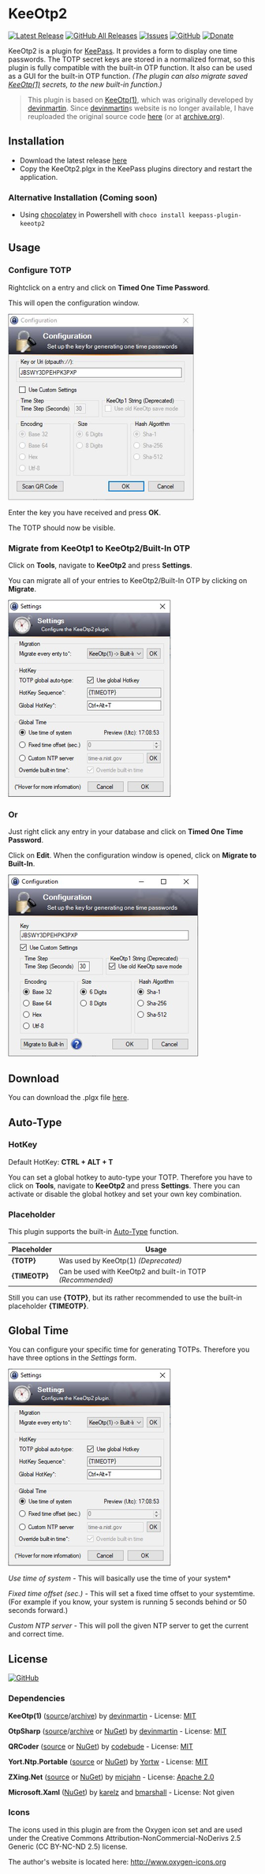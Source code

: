 # KeeOtp2
[![Latest Release](https://img.shields.io/github/v/release/tiuub/KeeOtp2)](https://github.com/tiuub/KeeOtp2/releases/latest)
[![GitHub All Releases](https://img.shields.io/github/downloads/tiuub/KeeOtp2/total)](https://github.com/tiuub/KeeOtp2/releases/latest)
[![Issues](https://img.shields.io/github/issues/tiuub/KeeOtp2)](https://github.com/tiuub/KeeOtp2/issues)
[![GitHub](https://img.shields.io/github/license/tiuub/KeeOtp2)](https://github.com/tiuub/KeeOtp2/blob/master/LICENSE)
[![Donate](https://img.shields.io/badge/Donate-PayPal-green.svg)](https://www.paypal.com/cgi-bin/webscr?cmd=_s-xclick&hosted_button_id=5F5QB7744AD5G&source=url)


KeeOtp2 is a plugin for [KeePass](http://keepass.info). It provides a form to display one time passwords. The TOTP secret keys are stored in a normalized format, so this plugin is fully compatible with the built-in OTP function. It also can be used as a GUI for the built-in OTP function. *(The plugin can also migrate saved [KeeOtp(1)](https://github.com/tiuub/KeeOtpMirror) secrets, to the new built-in function.)*

> This plugin is based on [KeeOtp(1)](https://github.com/tiuub/KeeOtpMirror), which was originally developed by [devinmartin](https://bitbucket.org/devinmartin). Since [devinmartin](https://bitbucket.org/devinmartin)s website is no longer available, I have reuploaded the original source code [here](https://github.com/tiuub/KeeOtpMirror) (or at [archive.org](http://web.archive.org/web/20200621144226/https://bitbucket.org/devinmartin/keeotp/wiki/Home)).

## Installation

 - Download the latest release [here](https://github.com/tiuub/KeeOtp2/releases/latest)
 - Copy the KeeOtp2.plgx in the KeePass plugins directory and restart the application.

### Alternative Installation (Coming soon)

- Using [chocolatey](https://chocolatey.org/) in Powershell with `choco install keepass-plugin-keeotp2`



## Usage

### Configure TOTP

Rightclick on a entry and click on **Timed One Time Password**.

This will open the configuration window.

![Configuration Window](Screenshots/screenshot-1.jpg)

Enter the key you have received and press **OK**.

The TOTP should now be visible.


### Migrate from KeeOtp1 to KeeOtp2/Built-In OTP

Click on **Tools**, navigate to **KeeOtp2** and press **Settings**.

You can migrate all of your entries to KeeOtp2/Built-In OTP by clicking on **Migrate**.

![Settings](Screenshots/screenshot-2.jpg)

### Or

Just right click any entry in your database and click on **Timed One Time Password**.

Click on **Edit**. When the configuration window is opened, click on **Migrate to Built-In**.

![Configuration Window](Screenshots/screenshot-3.jpg)



## Download

You can download the .plgx file [here](https://github.com/tiuub/KeeOtp2/releases/latest).



## Auto-Type

### HotKey
Default HotKey: **CTRL + ALT + T**

You can set a global hotkey to auto-type your TOTP.
Therefore you have to click on **Tools**, navigate to **KeeOtp2** and press **Settings**.
There you can activate or disable the global hotkey and set your own key combination.

### Placeholder

This plugin supports the built-in [Auto-Type](https://keepass.info/help/base/autotype.html) function.

Placeholder | Usage
--- | ---
**{TOTP}** | Was used by KeeOtp(1) *(Deprecated)*
**{TIMEOTP}** | Can be used with KeeOtp2 and built-in TOTP *(Recommended)*

Still you can use **{TOTP}**, but its rather recommended to use the built-in placeholder **{TIMEOTP}**.



## Global Time

You can configure your specific time for generating TOTPs. Therefore you have three options in the *Settings* form.

![Settings](Screenshots/screenshot-2.jpg)

*Use time of system* - This will basically use the time of your system*

*Fixed time offset (sec.)* - This will set a fixed time offset to your systemtime. (For example if you know, your system is running 5 seconds behind or 50 seconds forward.)

*Custom NTP server* - This will poll the given NTP server to get the current and correct time.
 


## License

[![GitHub](https://img.shields.io/github/license/tiuub/KeeOtp2)](https://github.com/tiuub/KeeOtp2/blob/master/LICENSE)

### Dependencies

**KeeOtp(1)** ([source](https://github.com/tiuub/KeeOtpMirror)/[archive](http://web.archive.org/web/20200621144226/https://bitbucket.org/devinmartin/keeotp/wiki/Home)) by [devinmartin](https://bitbucket.org/devinmartin) - License: [MIT](https://github.com/tiuub/KeeOtp2/blob/master/Dependencies/KeeOtp/LICENSE)

**OtpSharp** ([source](https://bitbucket.org/devinmartin/otp-sharp/wiki/Home)/[archive](http://web.archive.org/web/20200805171740/https://bitbucket.org/devinmartin/otp-sharp/wiki/Home) or [NuGet](https://www.nuget.org/packages/OtpSharp/)) by [devinmartin](https://bitbucket.org/devinmartin) - License: [MIT](https://github.com/tiuub/KeeOtp2/blob/master/Dependencies/OtpSharp/LICENSE)

**QRCoder** ([source](https://github.com/codebude/QRCoder/) or [NuGet](https://www.nuget.org/packages/QRCoder/)) by [codebude](https://github.com/codebude) - License: [MIT](https://github.com/tiuub/KeeOtp2/blob/master/Dependencies/QRCoder/LICENSE)

**Yort.Ntp.Portable** ([source](https://github.com/Yortw/Yort.Ntp) or [NuGet](https://www.nuget.org/packages/Yort.Ntp.Portable/)) by [Yortw](https://github.com/Yortw) - License: [MIT](https://github.com/tiuub/KeeOtp2/blob/master/Dependencies/Yort.Ntp.Portable/LICENSE)

**ZXing.Net** ([source](https://github.com/micjahn/ZXing.Net/) or [NuGet](https://www.nuget.org/packages/ZXing.Net/)) by [micjahn](https://github.com/micjahn/) - License: [Apache 2.0](https://github.com/tiuub/KeeOtp2/blob/master/Dependencies/ZXing.Net/LICENSE)

**Microsoft.Xaml** ([NuGet](https://packages.nuget.org/packages/Microsoft.Xaml/)) by [karelz](https://packages.nuget.org/profiles/karelz) and [bmarshall](https://packages.nuget.org/profiles/bmarshall) - License: Not given


### Icons

The icons used in this plugin are from the Oxygen icon set and are used under the Creative Commons Attribution-NonCommercial-NoDerivs 2.5 Generic (CC BY-NC-ND 2.5) license.

The author's website is located here: http://www.oxygen-icons.org
